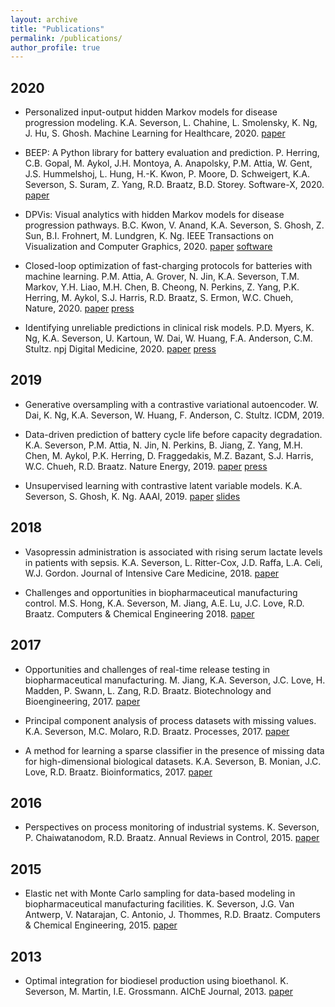 ```yaml
---
layout: archive
title: "Publications"
permalink: /publications/
author_profile: true
---
```


## 2020

* Personalized input-output hidden Markov models for disease progression modeling. K.A. Severson, L. Chahine, L. Smolensky, K. Ng, J. Hu, S. Ghosh. Machine Learning for Healthcare, 2020. [paper](https://static1.squarespace.com/static/59d5ac1780bd5ef9c396eda6/t/5f22cb86bc954f32697e42aa/1596115849139/65_CameraReadySubmission_MJFF_Methodological-5.pdf)

* BEEP: A Python library for battery evaluation and prediction. P. Herring, C.B. Gopal, M. Aykol, J.H. Montoya, A. Anapolsky, P.M. Attia, W. Gent, J.S. Hummelshoj, L. Hung, H.-K. Kwon, P. Moore, D. Schweigert, K.A. Severson, S. Suram, Z. Yang, R.D. Braatz, B.D. Storey. Software-X, 2020. [paper](https://www.sciencedirect.com/science/article/pii/S2352711020300492)

* DPVis: Visual analytics with hidden Markov models for disease progression pathways. B.C. Kwon, V. Anand, K.A. Severson, S. Ghosh, Z. Sun, B.I. Frohnert, M. Lundgren, K. Ng. IEEE Transactions on Visualization and Computer Graphics, 2020. [paper](https://www.researchgate.net/profile/Bum_Chul_Kwon/publication/340498092_DPVis_Visual_Analytics_with_Hidden_Markov_Models_for_Disease_Progression_Pathways/links/5e906d34a6fdcca789064e0b/DPVis-Visual-Analytics-with-Hidden-Markov-Models-for-Disease-Progression-Pathways.pdf) [software](http://dpvis.mybluemix.net)

* Closed-loop optimization of fast-charging protocols for batteries with machine learning. P.M. Attia, A. Grover, N. Jin, K.A. Severson, T.M. Markov, Y.H. Liao, M.H. Chen, B. Cheong, N. Perkins, Z. Yang, P.K. Herring, M. Aykol, S.J. Harris, R.D. Braatz, S. Ermon, W.C. Chueh, Nature, 2020. [paper](https://www.nature.com/articles/s41586-020-1994-5.epdf) [press](https://news.stanford.edu/2020/02/19/machine-learning-speed-arrival-ultra-fast-charging-electric-car/)

* Identifying unreliable predictions in clinical risk models. P.D. Myers, K. Ng, K.A. Severson, U. Kartoun, W. Dai, W. Huang, F.A. Anderson, C.M. Stultz. npj Digital Medicine, 2020. [paper](https://doi.org/10.1038/s41746-019-0209-7) [press](http://news.mit.edu/2020/clinical-risk-models-acccurate-0123)

## 2019

* Generative oversampling with a contrastive variational autoencoder. W. Dai, K. Ng, K.A. Severson, W. Huang, F. Anderson, C. Stultz. ICDM, 2019.

* Data-driven prediction of battery cycle life before capacity degradation. K.A. Severson, P.M. Attia, N. Jin, N. Perkins, B. Jiang, Z. Yang, M.H. Chen, M. Aykol, P.K. Herring, D. Fraggedakis, M.Z. Bazant, S.J. Harris, W.C. Chueh, R.D. Braatz. Nature Energy, 2019. [paper](https://web.mit.edu/braatzgroup/Severson_NatureEnergy_2019.pdf) [press](https://news.stanford.edu/2019/03/25/ai-accurately-predicts-useful-life-batteries/)

* Unsupervised learning with contrastive latent variable models. K.A. Severson, S. Ghosh, K. Ng. AAAI, 2019. [paper](https://arxiv.org/abs/1811.06094) [slides](https://kseverso.github.io/files/Severson_AAAI2019_Presentation.pdf)

## 2018

* Vasopressin administration is associated with rising serum lactate levels in patients with sepsis. K.A. Severson, L. Ritter-Cox, J.D. Raffa, L.A. Celi, W.J. Gordon. Journal of Intensive Care Medicine, 2018. [paper](https://journals.sagepub.com/doi/abs/10.1177/0885066618794925)

* Challenges and opportunities in biopharmaceutical manufacturing control. M.S. Hong, K.A. Severson, M. Jiang, A.E. Lu, J.C. Love, R.D. Braatz. Computers & Chemical Engineering 2018. [paper](https://web.mit.edu/braatzgroup/Hong_ComChemEng_2018.pdf)

## 2017

* Opportunities and challenges of real-time release testing in biopharmaceutical manufacturing. M. Jiang, K.A. Severson, J.C. Love, H. Madden, P. Swann, L. Zang, R.D. Braatz. Biotechnology and Bioengineering, 2017. [paper](https://web.mit.edu/braatzgroup/Jiang_BiotechBioeng_2017.pdf)

* Principal component analysis of process datasets with missing values. K.A. Severson, M.C. Molaro, R.D. Braatz. Processes, 2017. [paper](https://www.mdpi.com/2227-9717/5/3/38)

* A method for learning a sparse classifier in the presence of missing data for high-dimensional biological datasets. K.A. Severson, B. Monian, J.C. Love, R.D. Braatz. Bioinformatics, 2017. [paper](https://academic.oup.com/bioinformatics/article/33/18/2897/3738496)

## 2016

* Perspectives on process monitoring of industrial systems. K. Severson, P. Chaiwatanodom, R.D. Braatz. Annual Reviews in Control, 2015. [paper](https://web.mit.edu/braatzgroup/Severson_ARC_2016.pdf)

## 2015

* Elastic net with Monte Carlo sampling for data-based modeling in biopharmaceutical manufacturing facilities. K. Severson, J.G. Van Antwerp, V. Natarajan, C. Antonio, J. Thommes, R.D. Braatz. Computers & Chemical Engineering, 2015. [paper](http://web.mit.edu/braatzgroup/elastic_net_with_monte_carlo_sampling_for_data_based_modeling_in_biopharmaceutical_manufacturing_facilities.pdf)

## 2013

* Optimal integration for biodiesel production using bioethanol. K. Severson, M. Martin, I.E. Grossmann. AIChE Journal, 2013. [paper](https://kilthub.cmu.edu/articles/Optimal_integration_for_biodiesel_production_using_bioethanol/6467252/files/11895704.pdf)
